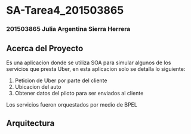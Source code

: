 # SA-Tarea4_201503865
 
### 201503865 Julia Argentina Sierra Herrera

## Acerca del Proyecto

Es una aplicacion donde se utiliza SOA para simular algunos de los servicios que presta Uber, en esta aplicacion solo se detalla lo siguiente:

1. Peticion de Uber por parte del cliente
2. Ubicacion del auto
3. Obtener datos del piloto para ser enviados al cliente

Los servicios fueron orquestados por medio de BPEL

## Arquitectura

